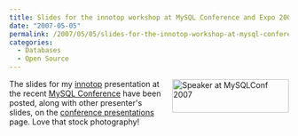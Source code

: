 ```yaml
---
title: Slides for the innotop workshop at MySQL Conference and Expo 2007
date: "2007-05-05"
permalink: /2007/05/05/slides-for-the-innotop-workshop-at-mysql-conference-and-expo-2007/
categories:
  - Databases
  - Open Source
---
```

[<img style="float:right; margin-left: 15px" src="http://conferences.oreillynet.com/images/mysqluc2007/banners/speakers/210x60.jpg" width="210" height="60" alt="Speaker at MySQLConf 2007" />][1] 
The slides for my [innotop][2] presentation at the recent [MySQL Conference][1] have been posted, along with other presenter's slides, on the [conference presentations][3] page. Love that stock photography!

<br style="clear:both" />

 [1]: http://www.mysqlconf.com/
 [2]: http://code.google.com/p/innotop
 [3]: http://conferences.oreillynet.com/pub/w/54/presentations.html
